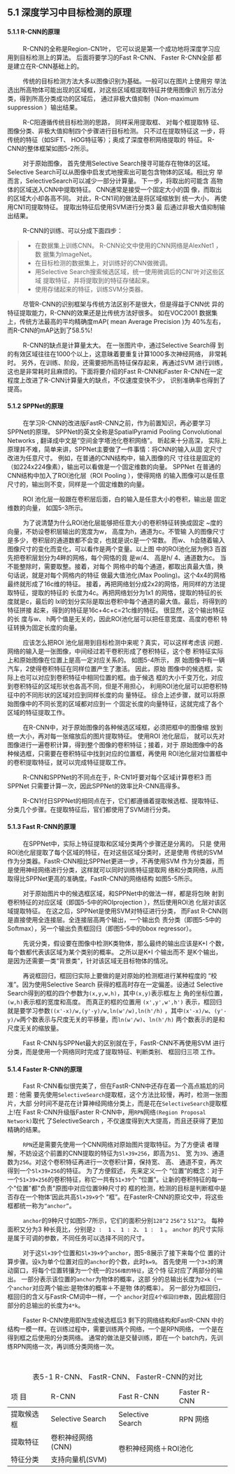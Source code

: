 ## 5.1 深度学习中目标检测的原理
#### 5.1.1  R-CNN的原理
&nbsp;&nbsp;&nbsp;&nbsp;&nbsp;&nbsp;&nbsp;&nbsp;
R-CNN的全称是Region-CN1叶， 它可以说是第一个成功地将深度学习应
用到目标检测上的算法。 后面将要学习的Fast R-CNN、 Faster R-CNN全部
都是建立在R-CNN基础上的。 
 
 &nbsp;&nbsp;&nbsp;&nbsp;&nbsp;&nbsp;&nbsp;&nbsp;
传统的目标检测方法大多以图像识别为基础。一般可以在图片上使用穷
举法选出所高物体可能出现的区域框，对这些区域框提取特征并使用图像识
别万法分类，得到所高分类成功的区域后， 通过非极大值抑制（Non-maximum 
suppression ）输出结果。 
 
 &nbsp;&nbsp;&nbsp;&nbsp;&nbsp;&nbsp;&nbsp;&nbsp;
R-C阳遵循传统目标检测的思路， 同样采用提取框、 对每个框提取特
征、 图像分类、非极大值抑制四个步骤进行目标检测。 只不过在提取特征这
一步，将传统的特征（如SIFT、 HOG特征等）；奥成了深度卷积网络提取的
特征。 R-CNN的整体框架如图5-2所示。

 &nbsp;&nbsp;&nbsp;&nbsp;&nbsp;&nbsp;&nbsp;&nbsp;
对于原始图像， 首先使用Selective Search搜寻可能存在物体的区域。
Selective Search可以从图像中启发式地搜索出可能包含物体的区域。相比穷
举而言，SelectiveSearch可以减少一部分计算量。 下一步，将取出的可能含
高物体的区域送入CNN中提取特征。 CNN通常是接受一个固定大小的国
像，而取出的区域大小却各高不同。 对此，R-CN1司的做法是将区域缩放到
统一大小， 再使用CN1司提取特征。 提取出特征后使用SVM进行分类3 最
后通过非极大值抑制输出结果。

 &nbsp;&nbsp;&nbsp;&nbsp;&nbsp;&nbsp;&nbsp;&nbsp;
R-CNN的训练、可以分成下面四步：
> * 在数据集上训练CNN。 R-CNN论文中使用的CNN网络是AlexNet1 ，数
 据集为ImageNet。
> * 在目标检测的数据集上，对训练好的CNN做微调。
> * 用Selective Search搜索候选区域，统一使用微调后的CNl'叶对这些区域
提取特征，并将提取到的特征存储起来。
> * 使用存储起来的特征，训练SVM分类器。

 &nbsp;&nbsp;&nbsp;&nbsp;&nbsp;&nbsp;&nbsp;&nbsp;
尽管R-CNN的识别框架与传统方法区别不是很大，但是得益于CNN优
异的特征提取能力，R-CNN的效果还是比传统方法好很多。 如在VOC2001 
数据集上，传统方法最高的平均精确度mAP( mean Average Precision )为
40%左右，而R-CNN的mAP达到了58.5%!

 &nbsp;&nbsp;&nbsp;&nbsp;&nbsp;&nbsp;&nbsp;&nbsp;
R-CNN的缺点是计算量太大。 在一张图片中，通过Selective Search得
到的有效区域往往在1000个以上，这意昧着要重复计算1000多次神经网络，
非常耗时。 另外，在训练、阶段，还需要把所高特征保存起来，再通过SVM
进行训练，这也是非常耗时且麻烦的。下面将要介绍的Fast R-CNN和Faster
R-CNN在一定程度上改进了R-CNN计算量大的缺点，不仅速度变快不少，
识别准确率也得到了提高。

#### 5.1.2  SPPNet的原理
&nbsp;&nbsp;&nbsp;&nbsp;&nbsp;&nbsp;&nbsp;&nbsp;
在学习R-CNN的改进版FastR-CNN之前，作为前置知识，再必要学习
SPPNet的原理。 SPPNet的英文全称是SpatialPyramid Pooling Convolutional 
Networks , 翻译成中文是“空间金字塔池化卷积网络”。 昕起来十分高深，
实际上原理并不难，简单来讲，SPPNet主要做了一件事情：将CNN的输入从固
定尺寸改进为任意尺寸。 例如，在普通的CNN结构中，输入图像的尺
寸往往是固定的（如224x224像素），输出可以看做是一个固定维数的向量。
SPPNet 在普通的CNN结构中加入了ROI池化层（ROI Pooling ），使得网络
的输入图像可以是任意尺寸的，输出则不变，同样是一个固定维数的向量。

&nbsp;&nbsp;&nbsp;&nbsp;&nbsp;&nbsp;&nbsp;&nbsp;
ROI 池化层一般跟在卷积层后面，白的输入是任意大小的卷积，输出是
固定维数的向量， 如国5-3所示。

&nbsp;&nbsp;&nbsp;&nbsp;&nbsp;&nbsp;&nbsp;&nbsp;
为了说清楚为什么ROI池化层能够把任意大小的卷积特征转换成固定
~度的向量，不妨设卷积层输出的宽度为w， 高度为h，通道为c。不管输
入的图像尺寸是多少，卷积层的通道数都不会变，也就是说c是一个常数。
而w、 h会随着输入图像尺寸的变化而变化，可以看作是两个变量。以上图
中的ROI池化层为例3 百首先把卷积层划分为4畔的网格，每个网恪的竟
是w/4、 高是h/ 4、通道数为c。 当不能整除时，需要取整。接着，对每个
网格中的每个通道，都取出真最大值，换句话说，就是对每个网格内的特征
做最大值池化(Max Pooling)。这个4x4的网格最终就形成了16c维的特征。
接着，再把网络划分成2x2的网恪，用同样的方法提取特征，提取的特征的
长度为4c。再把网络划分为1x1 的网恪，提取的特征的长度就是c，最后的
lxl的划分实际是取出卷积中每个通道的最大值。最后，将得到的特征拼接
起来，得到的特征是16c+4c+c=21c维的特征。 很显然，这个输出特征的长
度与w、 h两个值是无关的，因此ROI池化层可以把任意宽度、高度的卷积
特征转换为固定长度的向量。

&nbsp;&nbsp;&nbsp;&nbsp;&nbsp;&nbsp;&nbsp;&nbsp;
应该怎么把ROI 池化层用到目标检测中来呢？真实，可以这样考虑该
问题．网络的输入是一张图像，中间经过若干卷积形成了卷积特征，这个卷
积特征实际上和原始图像在位置上是高一定对应关系的。 如图5-4所示， 原
始图像中有一辆汽车，2使得卷积特征在同样位置产生了激活。 因此，原始
图像中的候选框，实际上也可以对应到卷积特征中相同位置的框。由于候选
框的大小千变万化，对应到卷积特征的区域形状也各高不同，但是不用担心，
利用ROI池化层可以把卷积特征中的不同形状的区域对应到同样长度的向
量特征。 综合上述步骤，就可以将原始图像中的不同长宽的区域都对应到一
个固定长度的向量特征，这就完成了各个区域的特征提取工作。

&nbsp;&nbsp;&nbsp;&nbsp;&nbsp;&nbsp;&nbsp;&nbsp;
在R-CNN中，对于原始图像的各种候选区域框，必须把框中的图像缩
放到统一大小，再对每一张缩放后的图片提取特征。 使用ROI 池化层后，
就可以先对图像进行一遍卷积计算，得到整个图像的卷积特征；接着，对于
原始图像中的各种候选框，只需要在卷积特征中找到对应的位置框，再使用
ROI池化层对位置框中的卷积提取特征，就可以完成特征提取工作。

&nbsp;&nbsp;&nbsp;&nbsp;&nbsp;&nbsp;&nbsp;&nbsp;
R-CNN和SPPNet的不同点在于，R-CN1吁要对每个区域计算卷积3 而
SPPNet 只需要计算一次，因此SPPNet的效率比R-CNN高得多。

&nbsp;&nbsp;&nbsp;&nbsp;&nbsp;&nbsp;&nbsp;&nbsp;
R-CN1付日SPPNet的相同点在于，它们都遵循着提取候选框、提取特征、
分类几个步骤。在提取特征后，官们都使用了SVM进行分类。

#### 5.1.3  Fast R-CNN的原理
&nbsp;&nbsp;&nbsp;&nbsp;&nbsp;&nbsp;&nbsp;&nbsp;
在SPPNet中，实际上特征提取和区域分类两个步骤还是分离的。 只是
使用ROI池化层提取了每个区域的特征，在对这些区域分类时，还是使用
传统的SVM作为分类器。FastR-CNN相比SPPNet更进一步，不再使用SVM
作为分类器，而是使用神经网络进行分类，这样就可以同时训练特征提取网
络和分类网络，从而取得比SPPNet更高的准确度。FastR-CNN的网络结构
如图5-5所示。

&nbsp;&nbsp;&nbsp;&nbsp;&nbsp;&nbsp;&nbsp;&nbsp;
对于原始图片中的候选框区域，和SPPNet中的做法一样，都是将包映
射到卷积特征的对应区域（即国5-5中的ROIprojection ），然后使用ROI池
化层对该区域提取特征。 在这之后，SPPNet是使用SVM对特征进行分类，
而Fast R-CNN则是直接使用全连接层。全连接层高两个输出，一个输出负
责分类（即图5-5中的Softmax），另一个输出负责框回归（即图5-5中的bbox regressor）。

&nbsp;&nbsp;&nbsp;&nbsp;&nbsp;&nbsp;&nbsp;&nbsp;
先说分类，假设要在图像中检测K类物体，那么最终的输出应该是K+I
个数，每个数都代表该区域为某个类别的概率。 之所以是K+I 个输出而不
是K个输出，是因为还需要一类“背景类”，针对该区域无目标物体的情况。

&nbsp;&nbsp;&nbsp;&nbsp;&nbsp;&nbsp;&nbsp;&nbsp;
再说框回归，框回归实际上要做的是对原始的检测框进行某种程度的
“校准”。因为使用Selective Search 获得的框高时存在一定偏差。设通过
Selective Search得到的框的四个参数为`(x,y,w,h)`，其中`(x,y)`表示框左上
角的坐标位置，`(w,h)`表示框的宽度和高度。 而真正的框的位置用
`(x',y',w',h')` 表示，框回归就是要学习参数`((x'-x)/w,(y'-y)/w,ln(w'/w),ln(h'/h)`
，其中`(x'-x)/w`、`(y'-y)/w`两个数表示与尺度无关的平移量，而`ln(w'/w)`、`ln(h'/h)`
两个数表示的是和尺度无关的缩放量。

&nbsp;&nbsp;&nbsp;&nbsp;&nbsp;&nbsp;&nbsp;&nbsp;
Fast R-CNN与SPPNet最大的区别就在于，FastR-CNN不再使用SVM
进行分类，而是使用一个网络同时完成了提取特征、判断类别、 框回归三项
工作。

#### 5.1.4  Faster R-CNN的原理
&nbsp;&nbsp;&nbsp;&nbsp;&nbsp;&nbsp;&nbsp;&nbsp;
Fast R-CNN看似很完美了，但在FastR-CNN中还存在着一个高点尴尬的问题：他需
要先使用`SelectiveSearch`提取框，这个方法比较慢，再时，检测一张图片，大部
分时间不是花在计算神经网络分类上，而是花在`SelectiveSearch`提取框上!在
Fast R-CNN升级版Faster R-CNN中，用`RPN`网络`(Region Proposal Network)`取代
了SelectiveSearch ，不仅速度得到大大提高，而且还获得了更加精确的结果。

&nbsp;&nbsp;&nbsp;&nbsp;&nbsp;&nbsp;&nbsp;&nbsp;
`RPN`还是需要先使用一个CNN网络对原始图片提取特征。为了方便读
者理解，不妨设这个前置的CNN提取的特征为`5l×39×256`，即高为`51`、 宽
为`39`、通道数为`256`。对这个卷积特征再进行一次卷积计算，保持宽、 高、
通道不变，再次得到一个`5l×39×256`的特征。 为了方便叙述， 先来定义一个
“位置”的概念：对于一个`51×39×256`的卷积特征，称它一共有`51×39`个
“位置”。让新的卷积特征的每一个"位置"都"负责"原图中对应位置9种尺寸的
框的检测，检测的目标是判断框中是否存在一个物体’因此共高`5l×39×9`个
“框”。在FasterR-CNN的原论文中，将这些框都统一称为`“anchor”`。

&nbsp;&nbsp;&nbsp;&nbsp;&nbsp;&nbsp;&nbsp;&nbsp;
`anchor`的9种尺寸如图5-7所示，它们的面积分别`128^2` `256^2`  `512^2`。
每种面积又分为3 种长竟比，分别是`2 :  1` 、 `1 : 2`、 `1 :  1` 。 `anchor`
的尺寸实际是属于可调的参数，不同任务可以选择不同的尺寸。

&nbsp;&nbsp;&nbsp;&nbsp;&nbsp;&nbsp;&nbsp;&nbsp;
对于这`5l×39`个位置和`5l×39×9`个`anchor`，图5-8展示了接下来每个位
置的计算步骤。设`k`为单个位置对应的`anchor`的个数，此时`k=9`。 首先使用
一个`3×3`的渭动窗口，将每个位置转攘为一个统一的`256维的特征`，这个恃
征对应了两部分的输出。 一部分表示该位置的`anchor`为物体的概率，这部
分的总输出长度为`2×k`（一个`anchor`对应两个输出:是物体的概率＋不是物
体的概率）。 另一部分为框回归，框回归的含义与FastR-CM词中一样，一个
`anchor`对应`4个框回归参数`，因此框回归部分的总输出的长度为`4*k`。

&nbsp;&nbsp;&nbsp;&nbsp;&nbsp;&nbsp;&nbsp;&nbsp;
Faster R-CNN使用即N生成候选框后3 剩下的网络结构和FastR-CNN 
中的结构一模一样。在训练过程中，需要训练两个网络，一个是RPN网络，
一个是在得到框之后使用的分类网络。 通常的做法是交替训练，即在一个
batch内，先训练RPN网络一次，再训练分类网络一次。

&nbsp;&nbsp;&nbsp;&nbsp;&nbsp;&nbsp;&nbsp;&nbsp;
<table>
 <caption align="top">表5-1 R-CNN、 FastR-CNN、 FasterR-CNN的对比</caption> 
<thead>
    <td>项 目</td><td>R-CNN</td><td>Fast R-CNN</td><td>Faster R-CNN</td>
</thead>
<tbody>
    <tr>
        <td>提取候选框 </td><td>Selective Search </td><td>Selective Search </td><td>RPN 网络</td>
    </tr>
    <tr>
        <td>提取特征 </td><td>卷积神经网络(CNN)</td><td colspan="2" rowspan="2">卷积神经网络＋ROI池化</td>
    </tr>
    <tr>
        <td>特征分类 </td><td>支持向量机(SVM)</td>
    </tr>
</tbody>
</table>